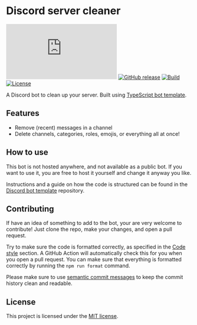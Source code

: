 # Discord server cleaner

[![discord.js](https://img.shields.io/github/package-json/dependency-version/ThijnK/discord-server-cleaner/discord.js)](https://discord.js.org/)
[![GitHub release](https://img.shields.io/github/v/release/ThijnK/discord-server-cleaner?label=version)](https://github.com/ThijnK/discord-server-cleaner/releases)
[![Build](https://img.shields.io/github/actions/workflow/status/ThijnK/discord-server-cleaner/build.yml)](https://github.com/ThijnK/discord-server-cleaner/actions)
[![License](https://img.shields.io/badge/license-MIT-blue)](./LICENSE)

A Discord bot to clean up your server. Built using [TypeScript bot template](https://github.com/ThijnK/discord-bot-template-ts).

## Features

- Remove (recent) messages in a channel
- Delete channels, categories, roles, emojis, or everything all at once!

## How to use

This bot is not hosted anywhere, and not available as a public bot. If you want to use it, you are free to host it yourself and change it anyway you like.

Instructions and a guide on how the code is structured can be found in the [Discord bot template](https://github.com/ThijnK/discord-bot-template-ts) repository.

## Contributing

If have an idea of something to add to the bot, your are very welcome to contribute! Just clone the repo, make your changes, and open a pull request.

Try to make sure the code is formatted correctly, as specified in the [Code style](#code-style) section. A GitHub Action will automatically check this for you when you open a pull request. You can make sure that everything is formatted correctly by running the `npm run format` command.

Please make sure to use [semantic commit messages](https://gist.github.com/joshbuchea/6f47e86d2510bce28f8e7f42ae84c716) to keep the commit history clean and readable.

## License

This project is licensed under the [MIT license](./LICENSE).
